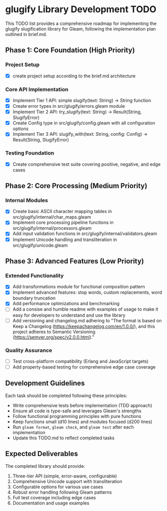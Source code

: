 # glugify Library Development TODO

This TODO list provides a comprehensive roadmap for implementing the glugify slugification library for Gleam, following the implementation plan outlined in brief.md.

## Phase 1: Core Foundation (High Priority)

### Project Setup
- [x] create project setup according to the brief.md architecture

### Core API Implementation
- [x] Implement Tier 1 API: simple slugify(text: String) -> String function
- [x] Create error types in src/glugify/errors.gleam module
- [x] Implement Tier 2 API: try_slugify(text: String) -> Result(String, SlugifyError)
- [x] Create Config type in src/glugify/config.gleam with all configuration options
- [x] Implement Tier 3 API: slugify_with(text: String, config: Config) -> Result(String, SlugifyError)

### Testing Foundation
- [x] Create comprehensive test suite covering positive, negative, and edge cases

## Phase 2: Core Processing (Medium Priority)

### Internal Modules
- [x] Create basic ASCII character mapping tables in src/glugify/internal/char_maps.gleam
- [x] Implement core processing pipeline functions in src/glugify/internal/processors.gleam
- [x] Add input validation functions in src/glugify/internal/validators.gleam
- [x] Implement Unicode handling and transliteration in src/glugify/unicode.gleam

## Phase 3: Advanced Features (Low Priority)

### Extended Functionality
- [x] Add transformations module for functional composition pattern
- [x] Implement advanced features: stop words, custom replacements, word boundary truncation
- [x] Add performance optimizations and benchmarking
- [ ] Add a consise and humble readme with examples of usage to make it easy for developers to understand and use the library
- [ ] Add versioning and changelog.md adhering to "The format is based on Keep a Changelog (https://keepachangelog.com/en/1.0.0/), and this project adheres to Semantic Versioning (https://semver.org/spec/v2.0.0.html)."

### Quality Assurance
- [ ] Test cross-platform compatibility (Erlang and JavaScript targets)
- [ ] Add property-based testing for comprehensive edge case coverage

## Development Guidelines

Each task should be completed following these principles:
- Write comprehensive tests before implementation (TDD approach)
- Ensure all code is type-safe and leverages Gleam's strengths
- Follow functional programming principles with pure functions
- Keep functions small (d10 lines) and modules focused (d200 lines)
- Run `gleam format`, `gleam check`, and `gleam test` after each implementation
- Update this TODO.md to reflect completed tasks

## Expected Deliverables

The completed library should provide:
1. Three-tier API (simple, error-aware, configurable)
2. Comprehensive Unicode support with transliteration
3. Configurable options for various use cases
4. Robust error handling following Gleam patterns
5. Full test coverage including edge cases
6. Documentation and usage examples